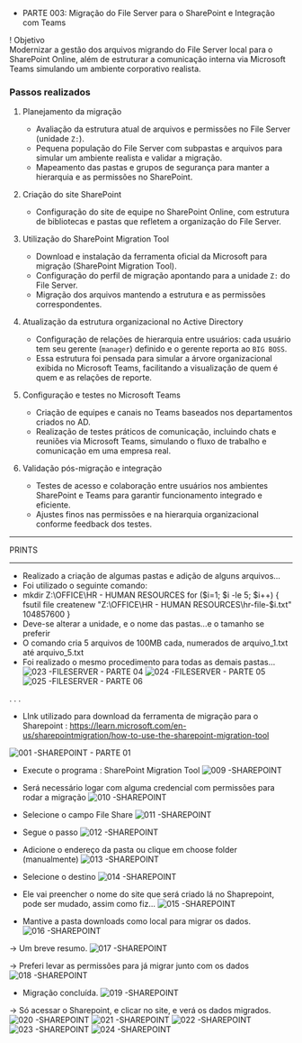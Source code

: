 + PARTE 003: Migração do File Server para o SharePoint e Integração com Teams

! Objetivo  
Modernizar a gestão dos arquivos migrando do File Server local para o SharePoint Online, além de estruturar a comunicação interna via Microsoft Teams simulando um ambiente corporativo realista.

### Passos realizados

1. Planejamento da migração  
   - Avaliação da estrutura atual de arquivos e permissões no File Server (unidade `Z:`).  
   - Pequena população do File Server com subpastas e arquivos para simular um ambiente realista e validar a migração.  
   - Mapeamento das pastas e grupos de segurança para manter a hierarquia e as permissões no SharePoint.

2. Criação do site SharePoint  
   - Configuração do site de equipe no SharePoint Online, com estrutura de bibliotecas e pastas que refletem a organização do File Server.

3. Utilização do SharePoint Migration Tool  
   - Download e instalação da ferramenta oficial da Microsoft para migração (SharePoint Migration Tool).  
   - Configuração do perfil de migração apontando para a unidade `Z:` do File Server.  
   - Migração dos arquivos mantendo a estrutura e as permissões correspondentes.

4. Atualização da estrutura organizacional no Active Directory  
   - Configuração de relações de hierarquia entre usuários: cada usuário tem seu gerente (`manager`) definido e o gerente reporta ao `BIG BOSS`.  
   - Essa estrutura foi pensada para simular a árvore organizacional exibida no Microsoft Teams, facilitando a visualização de quem é quem e as relações de reporte.

5. Configuração e testes no Microsoft Teams  
   - Criação de equipes e canais no Teams baseados nos departamentos criados no AD.  
   - Realização de testes práticos de comunicação, incluindo chats e reuniões via Microsoft Teams, simulando o fluxo de trabalho e comunicação em uma empresa real.

6. Validação pós-migração e integração  
   - Testes de acesso e colaboração entre usuários nos ambientes SharePoint e Teams para garantir funcionamento integrado e eficiente.  
   - Ajustes finos nas permissões e na hierarquia organizacional conforme feedback dos testes.


***************************
 PRINTS
**************************

- Realizado a criação de algumas pastas e adição de alguns arquivos...
- Foi utilizado o seguinte comando:
- mkdir Z:\OFFICE\HR - HUMAN RESOURCES
for ($i=1; $i -le 5; $i++) {
    fsutil file createnew "Z:\OFFICE\HR - HUMAN RESOURCES\hr-file-$i.txt" 104857600
}
- Deve-se alterar a unidade, e o nome das pastas...e o tamanho se preferir
- O comando cria 5 arquivos de 100MB cada, numerados de arquivo_1.txt até arquivo_5.txt
- Foi realizado o mesmo procedimento para todas as demais pastas...
![023 -FILESERVER - PARTE 04](https://github.com/user-attachments/assets/c17526e2-4771-42d2-b16f-4fab74dd32a1)
![024 -FILESERVER - PARTE 05](https://github.com/user-attachments/assets/1c0935d0-b6a6-43a4-adc1-101e6d6f7fdd)
![025 -FILESERVER - PARTE 06](https://github.com/user-attachments/assets/83a8c5a1-1ba1-4a29-ac6c-acd4c659b64d)

.
.
.
- LInk utilizado para download da ferramenta de migração para o Sharepoint : https://learn.microsoft.com/en-us/sharepointmigration/how-to-use-the-sharepoint-migration-tool

![001 -SHAREPOINT - PARTE 01](https://github.com/user-attachments/assets/980c6763-1d97-4595-aece-f5f8fb3c5c11)

- Execute o programa : SharePoint Migration Tool
![009 -SHAREPOINT](https://github.com/user-attachments/assets/c7bf83c7-4731-4172-9470-bea6eaa68f89)

- Será necessário logar com alguma credencial com permissões para rodar a migração
![010 -SHAREPOINT ](https://github.com/user-attachments/assets/fb3ab186-704b-4f26-8054-d3de90d1d526)

- Selecione o campo File Share
![011 -SHAREPOINT](https://github.com/user-attachments/assets/914a2716-9f3f-437e-8797-f782917733de)

- Segue o passo
![012 -SHAREPOINT](https://github.com/user-attachments/assets/b3ad4096-1c94-4299-8381-75e47528cb45)

- Adicione o endereço da pasta ou clique em choose folder (manualmente)
![013 -SHAREPOINT](https://github.com/user-attachments/assets/09e014a5-b3f0-48c3-98da-b13495305a4f)

- Selecione o destino
![014 -SHAREPOINT](https://github.com/user-attachments/assets/78be6a9f-50eb-4a98-98ae-60fed539f75b)

- Ele vai preencher o nome do site que será criado lá no Shaprepoint, pode ser mudado, assim como fiz...
![015 -SHAREPOINT](https://github.com/user-attachments/assets/ff180e34-4fcc-49fe-980f-b3b763f3498a)

- Mantive a pasta downloads como local para migrar os dados.
![016 -SHAREPOINT](https://github.com/user-attachments/assets/9489e694-bc3a-4e86-ac70-a5ff5486aaa1)

→ Um breve resumo.
![017 -SHAREPOINT](https://github.com/user-attachments/assets/beeabb00-ad7e-498d-afde-11ba2977f49c)

→ Preferi levar as permissões para já migrar junto com os dados
![018 -SHAREPOINT](https://github.com/user-attachments/assets/6e7ed0c6-0cc9-41a6-8d85-a5e51bd9edcf)

- Migração concluída.
![019 -SHAREPOINT](https://github.com/user-attachments/assets/1a15393b-9af3-47be-bd43-4748493aa1b9)

→ Só acessar o Sharepoint, e clicar no site, e verá os dados migrados.
![020 -SHAREPOINT](https://github.com/user-attachments/assets/7fd96fae-a23b-4cc3-b4d1-130ab6423f8b)
![021 -SHAREPOINT](https://github.com/user-attachments/assets/24a7ac36-4a3a-4b1a-aae1-43a08980e07d)
![022 -SHAREPOINT](https://github.com/user-attachments/assets/c40cb044-4447-475a-859c-c8ef48456f91)
![023 -SHAREPOINT](https://github.com/user-attachments/assets/578a478f-4a83-46a6-8366-6471fcefe3fa)
![024 -SHAREPOINT](https://github.com/user-attachments/assets/27f1806f-b6b5-47f6-8132-86262e6225a8)






